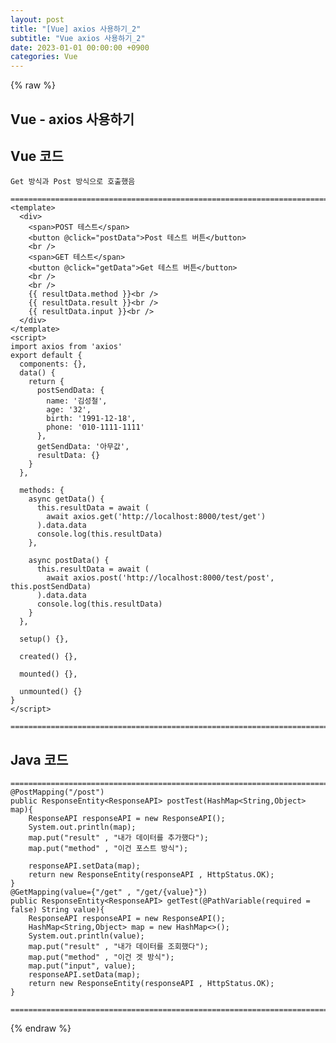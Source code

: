 ```yaml
---
layout: post
title: "[Vue] axios 사용하기_2"
subtitle: "Vue axios 사용하기_2"
date: 2023-01-01 00:00:00 +0900
categories: Vue
---
```

{% raw %}
## Vue - axios 사용하기  
  
## Vue 코드  
	Get 방식과 Post 방식으로 호출했음  
  
	=================================================================================================================  
	<template>  
	  <div>  
		<span>POST 테스트</span>  
		<button @click="postData">Post 테스트 버튼</button>  
		<br />  
		<span>GET 테스트</span>  
		<button @click="getData">Get 테스트 버튼</button>  
		<br />  
		<br />  
		{{ resultData.method }}<br />  
		{{ resultData.result }}<br />  
		{{ resultData.input }}<br />  
	  </div>  
	</template>  
	<script>  
	import axios from 'axios'  
	export default {  
	  components: {},  
	  data() {  
		return {  
		  postSendData: {  
			name: '김성철',  
			age: '32',  
			birth: '1991-12-18',  
			phone: '010-1111-1111'  
		  },  
		  getSendData: '아무값',  
		  resultData: {}  
		}  
	  },  
  
	  methods: {  
		async getData() {  
		  this.resultData = await (  
			await axios.get('http://localhost:8000/test/get')  
		  ).data.data  
		  console.log(this.resultData)  
		},  
  
		async postData() {  
		  this.resultData = await (  
			await axios.post('http://localhost:8000/test/post', this.postSendData)  
		  ).data.data  
		  console.log(this.resultData)  
		}  
	  },  
  
	  setup() {},  
  
	  created() {},  
  
	  mounted() {},  
  
	  unmounted() {}  
	}  
	</script>  
  
	=================================================================================================================  
  
## Java 코드  
  
	=================================================================================================================  
	@PostMapping("/post")  
	public ResponseEntity<ResponseAPI> postTest(HashMap<String,Object> map){  
		ResponseAPI responseAPI = new ResponseAPI();  
		System.out.println(map);  
		map.put("result" , "내가 데이터를 추가했다");  
		map.put("method" , "이건 포스트 방식");  
  
		responseAPI.setData(map);  
		return new ResponseEntity(responseAPI , HttpStatus.OK);  
	}  
	@GetMapping(value={"/get" , "/get/{value}"})  
	public ResponseEntity<ResponseAPI> getTest(@PathVariable(required = false) String value){  
		ResponseAPI responseAPI = new ResponseAPI();  
		HashMap<String,Object> map = new HashMap<>();  
		System.out.println(value);  
		map.put("result" , "내가 데이터를 조회했다");  
		map.put("method" , "이건 겟 방식");  
		map.put("input", value);  
		responseAPI.setData(map);  
		return new ResponseEntity(responseAPI , HttpStatus.OK);  
	}  
  
	=================================================================================================================  

{% endraw %}
